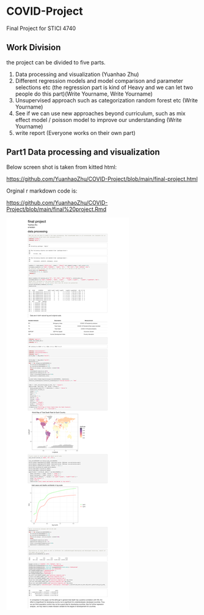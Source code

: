 # COVID-Project
Final Project for STICI 4740

## Work Division
the project can be divided to five parts. 
1. Data processing and visualization (Yuanhao Zhu)
2. Different regression models and model comparison and parameter selections etc (the regression part is kind of Heavy and we can let two people do this part)(Write Yourname, Write Yourname)
3. Unsupervised approach such as categorization random forest etc (Write Yourname)
4. See if we can use new approaches beyond curriculum, such as mix effect model / poisson model to improve our understanding (Write Yourname)
5. write report (Everyone works on their own part)

## Part1 Data processing and visualization
Below screen shot is taken from kitted html:

https://github.com/YuanhaoZhu/COVID-Project/blob/main/final-project.html

Orginal r markdown code is:

https://github.com/YuanhaoZhu/COVID-Project/blob/main/final%20project.Rmd

<img src="https://github.com/YuanhaoZhu/COVID-Project/blob/main/Part1%20by%20Yuanhao%20Zhu.png">

